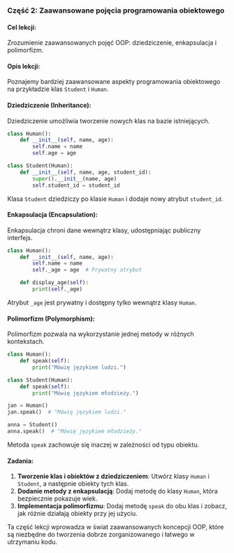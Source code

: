 ### Część 2: Zaawansowane pojęcia programowania obiektowego

#### Cel lekcji:
Zrozumienie zaawansowanych pojęć OOP: dziedziczenie, enkapsulacja i polimorfizm.

#### Opis lekcji:
Poznajemy bardziej zaawansowane aspekty programowania obiektowego na przykładzie klas `Student` i `Human`.

#### Dziedziczenie (Inheritance):
Dziedziczenie umożliwia tworzenie nowych klas na bazie istniejących.

```python
class Human():
    def __init__(self, name, age):
        self.name = name
        self.age = age

class Student(Human):
    def __init__(self, name, age, student_id):
        super().__init__(name, age)
        self.student_id = student_id
```

Klasa `Student` dziedziczy po klasie `Human` i dodaje nowy atrybut `student_id`.

#### Enkapsulacja (Encapsulation):
Enkapsulacja chroni dane wewnątrz klasy, udostępniając publiczny interfejs.

```python
class Human():
    def __init__(self, name, age):
        self.name = name
        self._age = age  # Prywatny atrybut

    def display_age(self):
        print(self._age)
```

Atrybut `_age` jest prywatny i dostępny tylko wewnątrz klasy `Human`.

#### Polimorfizm (Polymorphism):
Polimorfizm pozwala na wykorzystanie jednej metody w różnych kontekstach.

```python
class Human():
    def speak(self):
        print("Mówię językiem ludzi.")

class Student(Human):
    def speak(self):
        print("Mówię językiem młodzieży.")

jan = Human()
jan.speak()  # "Mówię językiem ludzi."

anna = Student()
anna.speak()  # "Mówię językiem młodzieży."
```

Metoda `speak` zachowuje się inaczej w zależności od typu obiektu.

#### Zadania:
1. **Tworzenie klas i obiektów z dziedziczeniem**: Utwórz klasy `Human` i `Student`, a następnie obiekty tych klas.
2. **Dodanie metody z enkapsulacją**: Dodaj metodę do klasy `Human`, która bezpiecznie pokazuje wiek.
3. **Implementacja polimorfizmu**: Dodaj metodę `speak` do obu klas i zobacz, jak różnie działają obiekty przy jej użyciu.

Ta część lekcji wprowadza w świat zaawansowanych koncepcji OOP, które są niezbędne do tworzenia dobrze zorganizowanego i łatwego w utrzymaniu kodu.
